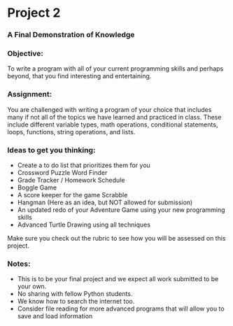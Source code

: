 # Project 2
### A Final Demonstration of Knowledge

### Objective:
To write a program with all of your current programming skills and perhaps beyond, that you find interesting and entertaining.

### Assignment:
You are challenged with writing a program of your choice that includes many if not all of the topics we have learned and practiced in class.  These include different variable types, math operations, conditional statements, loops, functions, string operations, and lists. 

### Ideas to get you thinking:

* Create a to do list that prioritizes them for you
* Crossword Puzzle Word Finder
* Grade Tracker / Homework Schedule
* Boggle Game
* A score keeper for the game Scrabble
* Hangman (Here as an idea, but NOT allowed for submission)
* An updated redo of your Adventure Game using your new programming skills
* Advanced Turtle Drawing using all techniques

Make sure you check out the rubric to see how you will be assessed on this project.

### Notes:
* This is to be your final project and we expect all work submitted to be your own. 
* No sharing with fellow Python students.  
* We know how to search the internet too. 
* Consider file reading for more advanced programs that will allow you to save and load information